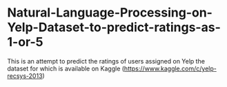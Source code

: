 # Natural-Language-Processing-on-Yelp-Dataset-to-predict-ratings-as-1-or-5
This is an attempt to predict the ratings of users assigned on Yelp the dataset for which is available on Kaggle (https://www.kaggle.com/c/yelp-recsys-2013)
